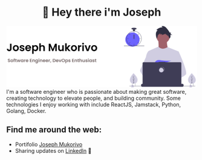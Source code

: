 <h1 align="center">
  👋 Hey there i'm Joseph
</h1>

<img src="https://github.com/josemkorivo/josemkorivo/blob/master/jose.png" alt="banner that says Joseph Mukorivo - Software Engineer, DevOps Enthusiast">
I'm a software engineer who is passionate about making great software, creating technology to elevate people, and building community. Some technologies I enjoy working with include ReactJS, Jamstack, Python, Golang, Docker.


## Find me around the web:
- Portifolio <a href="https://josemukorivo.dev">Joseph Mukorivo</a>
- Sharing updates on <a href="https://www.linkedin.com/in/josemukorivo/">LinkedIn</a> 💼
